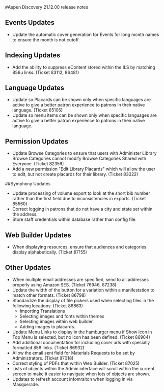 #Aspen Discovery 21.12.00 release notes

## Events Updates
- Update the automatic cover generation for Events for long month names to ensure the month is not cutoff. 

## Indexing Updates
- Add the ability to suppress eContent stored within the ILS by matching 856u links. (Ticket 83112, 86481)

## Language Updates
- Update so Placards can be shown only when specific languages are active to give a better patron experience to patrons in their native language. (Ticket 85105)
- Update so menu items can be shown only when specific languages are active to give a better patron experience to patrons in their native language.

## Permission Updates
- Update Browse Categories to ensure that users with Administer Library Browse Categories cannot modify Browse Categories Shared with Everyone. (Ticket 82356)
- Add a new permission "Edit Library Placards" which will allow the user to edit, but not create placards for their library. (Ticket 83322) 

##Symphony Updates
- Update processing of volume export to look at the short bib number rather than the first field due to inconsistencies in exports. (Ticket 85560)
- Correct logging in patrons that do not have a city and state set within the address. 
- Store staff credentials within database rather than config file.  

## Web Builder Updates
- When displaying resources, ensure that audiences and categories display alphabetically. (Ticket 87155)

## Other Updates
- When multiple email addresses are specified, send to all addresses properly using Amazon SES. (Ticket 76946, 87238)
- Update the width of the button for a variation within a manifestation to match other formats. (Ticket 86798)
- Standardize the display of file pickers used when selecting files in the following locations: (Ticket 86863)
  - Importing Translations
  - Selecting images and fonts within themes
  - Selecting images within web builder.
  - Adding images to placards.
- Update Menu Links to display in the hamburger menu if Show Icon in Top Menu is selected, but no icon has been defined. (Ticket 86904)
- Add additional documentation for including cover urls with specially formatted 856 links. (Ticket 86932)
- Allow the email sent field for Materials Requests to be set by Administrators. (Ticket 87018)
- Correct styling of PDFs that within Web Builder. (Ticket 87025)
- Lists of objects within the Admin interface will scroll within the current screen to make it easier to navigate when lots of objects are shown.
- Updates to refresh account infomraiton when logging in via Masquerade. 